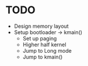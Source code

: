 # TODO
- Design memory layout
- Setup bootloader -> kmain()
    - Set up paging
    - Higher half kernel
    - Jump to Long mode
    - Jump to kmain()